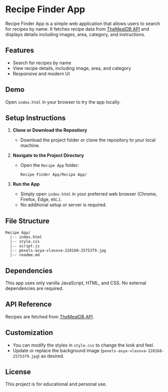 # Recipe Finder App

Recipe Finder App is a simple web application that allows users to search for recipes by name. It fetches recipe data from [TheMealDB API](https://www.themealdb.com/) and displays details including images, area, category, and instructions.

## Features
- Search for recipes by name
- View recipe details, including image, area, and category
- Responsive and modern UI

## Demo
Open `index.html` in your browser to try the app locally.

## Setup Instructions

1. **Clone or Download the Repository**
	- Download the project folder or clone the repository to your local machine.

2. **Navigate to the Project Directory**
	- Open the `Recipe App` folder:
	  ```
	  Recipe Finder App/Recipe App/
	  ```

3. **Run the App**
	- Simply open `index.html` in your preferred web browser (Chrome, Firefox, Edge, etc.).
	- No additional setup or server is required.

## File Structure

```
Recipe App/
  |-- index.html
  |-- style.css
  |-- script.js
  |-- pexels-asya-vlasova-228168-2575379.jpg
  |-- readme.md
```

## Dependencies
This app uses only vanilla JavaScript, HTML, and CSS. No external dependencies are required.

## API Reference
Recipes are fetched from [TheMealDB API](https://www.themealdb.com/api.php).

## Customization
- You can modify the styles in `style.css` to change the look and feel.
- Update or replace the background image (`pexels-asya-vlasova-228168-2575379.jpg`) as desired.

## License
This project is for educational and personal use.
